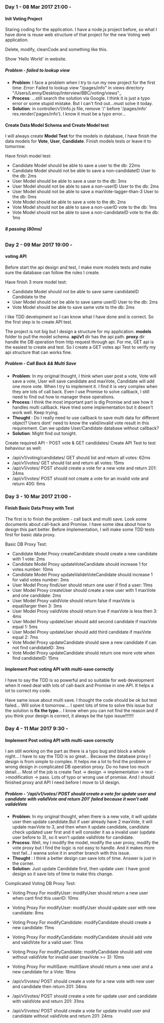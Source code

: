 ### Day 1 - 08 Mar 2017 21:00 -
#### Init Voting Project
Staring coding for the application. I have a node.js project before, so what I have done is reuse web structure of that project for the new Voting web application.

Delete, modify, cleanCode and something like this.

Show 'Hello World' in website.

##### Problem - failed to lookup view
* __Problem__: I face a problem when I try to run my new project for the first time: _Error_: Failed to lookup view "/pages/info" in views directory "/Users/Lenny/Desktop/Interview/BBC/voting/views"_
* __Process__: ...still search the solution via Google. I think it is just a typo error or some stupid mistake. But I can't find out...must solve it today.
* __Solution__: in controller/v1/info.js file, remove '/' before '/pages/info' res.render('pages/info'). I know it must be a typo error...

#### Create Data Model Schema and Create Model test
I will always create __Model Test__ for the models in database, I have finish the data models for __Vote__, __User__, __Candidate__. Finish models tests or leave it to tomorrow.

Have finish model test:
  * Candidate Model should be able to save a user to the db: 22ms
  * Candidate Model should not be able to save a non-candidateID User to the db: 2ms
  * User Model should be able to save a user to the db: 3ms
  * User Model should not be able to save a non-userID User to the db: 2ms
  * User Model should not be able to save a maxVote-lagger-than-3 User to the db: 0ms
  * Vote Model should be able to save a vote to the db: 2ms
  * Vote Model should not be able to save a non-userID vote to the db: 1ms
  * Vote Model should not be able to save a non-candidateID vote to the db: 1ms

###### __8 passing (80ms)__

### Day 2 - 09 Mar 2017 19:00 -
#### voting API
Before start the api design and test, I make more models tests and make sure the database can follow the rules I create.

Have finish 3 more model test:
* Candidate Model should not be able to save same candidateID Candidate to the
* User Model should not be able to save same userID User to the db: 2ms
* Vote Model should be able to save same vote to the db: 2ms

I like TDD development so I can know what I have done and is correct. So the first step is to create API test.

The project is not big but I design a structure for my application. __models__ folder to pull the model schema. __api/v1__ dir has the api path. __proxy__ dir handle the DB operation from http request through api. For me, GET api is the easiest to create and test. So I create a GET votes api Test to verify my api structure that can works fine.

##### Problem - Call Back && Multi Save
* __Problem__: In my original thought, I think when user post a vote, Vote will save a vote, User will save candidate and maxVote, Candidate will add one more vote. When I try to implement it. I find it is very complex when they are lots of call back. Even I use Promise to solve callback, I still need to find out how to manager these operations.
* __Process__: I think the most important part is dig Promise and see how it handles multi callback. Have tried some implementation but it doesn't work well. Keep trying.
* __Thought__ : Do I really need to use callback to save multi data for different object? Users dont' need to know the valid/invalid vote result in this requirement. Can we update User/Candidate database without callback?  
* __Solution__: Might find out tonight.

Create required API - POST vote & GET candidates/
Create API Test to test behaviour as well:
* /api/v1/voting/candidates/ GET should list and return all votes: 62ms
* /api/v1/votes/ GET should list and return all votes: 15ms
* /api/v1/votes/ POST should create a vote for a new vote and return 201: 24ms
* /api/v1/votes/ POST should not create a vote for an invalid vote and return 400: 6ms

### Day 3 - 10 Mar 2017 21:00 -
#### Finish Basic Data Proxy with Test
The first is to finish the problem - call back and multi save. Look some documents about call-back and Promise. I have some idea about how to design this part better. Before implementation, I will make some TDD tests first for basic data proxy.

Basic DB Proxy Test:
* Candidate Model Proxy createCandidate should create a new candidate with 1 vote: 2ms
* Candidate Model Proxy updateVoteCandidate should increase 1 for votes number: 10ms
* Candidate Model Proxy updateValideVoteCandidate should increase 1 for valid votes number: 3ms
* User Model Proxy findUser should return one user if find a user: 11ms
* User Model Proxy createUser should create a new user with 1 maxVote and one candidate: 2ms
* User Model Proxy validVote should return false if maxVote is equal/larger then 3: 3ms
* User Model Proxy validVote should return true if maxVote is less then 3: 4ms
* User Model Proxy updateUser should add second candidate if maxVote equal 1: 5ms
* User Model Proxy updateUser should add third candidate if maxVote equal 2: 7ms
* Vote Model Proxy updateCandidate should save a new candidate if can not find candidateID: 3ms
* Vote Model Proxy updateCandidate should return one more vote when find candidateID: 15ms

#### Implement Post voting API with multi-save correctly
I have to say the TDD is so powerful and so suitable for web development when It need deal with lots of call-back and Promise in one API. It helps a lot to correct my code.

Have same issue about multi save. I thought the code should be ok but test failed... Will solve it tomorrow.... I spent lots of time to solve this issue but the solution is __fix the typo__... I know when you can not find the reason and if you think your design is correct, it always be the typo issue!!!!!!!

### Day 4 - 11 Mar 2017 9:30 -
#### Implement Post voting API with multi-save correctly
I am still working on the part as there is a typo bug and block a whole night... I have to say the TDD is so great... Because the database proxy I design is from simple to complex. It helps me a lot to find the problem or wrong design in complicated DB operation proxy. Do no have too much detail.... Most of the job is create Test -> design -> implementation -> test ->modification -> pass. Lots of typo or wrong use of promise. And I should finished proxy and API I need before I move to UI design.

##### Problem - '/api/v1/votes/ POST should create a vote for update user and candidate with validVote and return 201' failed because it won't add valideVote
* __Problem__: In my original thought, when there is a new vote, it will update user then update candidate.But if user already have 2 maxVote, it will update maxVote to 3, and then when it update candidate, candidate check updated user first and it will consider it as a invalid user (update user before to 3), so it won't update validVote for candidate.
* __Process__: Well, my I modify the model, modify the user proxy, modify the vote proxy but I find the logic is not easy to handle. And it makes more test fail...I wanna solve it in another branch with this issue.  
* __Thought__ : I think a better design can save lots of time. Answer is just in the corner.
* __Solution__: Just update Candidate first, then update user. I have good design so it save lots of time to make this change.

Complicated Voting DB Proxy Test:
* Voting Proxy For modifyUser:  modifyUser should return a new user when cant find this userID: 10ms

* Voting Proxy For modifyUser:  modifyUser should update user with new candidate: 8ms
* Voting Proxy For modifyCandidate:  modifyCandidate should create a new candidate: 11ms
* Voting Proxy For modifyCandidate:  modifyCandidate should add vote and validVote for a valid user: 11ms
* Voting Proxy For modifyCandidate:  modifyCandidate should add vote without validVote for invalid user (maxVote >= 3): 10ms
* Voting Proxy For multiSave:  multiSave should return a new user and a new candidate for a Vote: 18ms
* /api/v1/votes/ POST should create a vote for a new vote with new user and candidate then return 201: 34ms
* /api/v1/votes/ POST should create a vote for update user and candidate with validVote and return 201: 31ms
* /api/v1/votes/ POST should create a vote for update invalid user and candidate without validVote and return 201: 24ms
